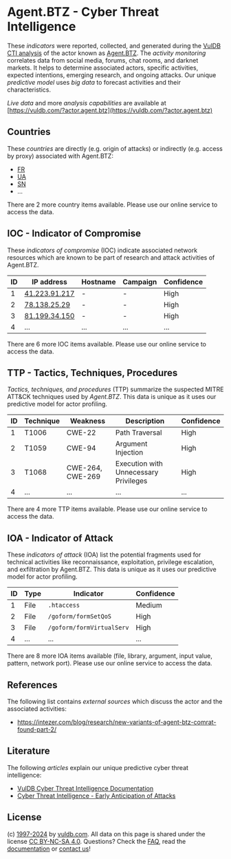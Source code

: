 # Agent.BTZ - Cyber Threat Intelligence

These _indicators_ were reported, collected, and generated during the [VulDB CTI analysis](https://vuldb.com/?kb.cti) of the actor known as [Agent.BTZ](https://vuldb.com/?actor.agent.btz). The _activity monitoring_ correlates data from social media, forums, chat rooms, and darknet markets. It helps to determine associated actors, specific activities, expected intentions, emerging research, and ongoing attacks. Our unique _predictive model_ uses _big data_ to forecast activities and their characteristics.

_Live data_ and more _analysis capabilities_ are available at [https://vuldb.com/?actor.agent.btz](https://vuldb.com/?actor.agent.btz)

## Countries

These _countries_ are directly (e.g. origin of attacks) or indirectly (e.g. access by proxy) associated with Agent.BTZ:

* [FR](https://vuldb.com/?country.fr)
* [UA](https://vuldb.com/?country.ua)
* [SN](https://vuldb.com/?country.sn)
* ...

There are 2 more country items available. Please use our online service to access the data.

## IOC - Indicator of Compromise

These _indicators of compromise_ (IOC) indicate associated network resources which are known to be part of research and attack activities of Agent.BTZ.

ID | IP address | Hostname | Campaign | Confidence
-- | ---------- | -------- | -------- | ----------
1 | [41.223.91.217](https://vuldb.com/?ip.41.223.91.217) | - | - | High
2 | [78.138.25.29](https://vuldb.com/?ip.78.138.25.29) | - | - | High
3 | [81.199.34.150](https://vuldb.com/?ip.81.199.34.150) | - | - | High
4 | ... | ... | ... | ...

There are 6 more IOC items available. Please use our online service to access the data.

## TTP - Tactics, Techniques, Procedures

_Tactics, techniques, and procedures_ (TTP) summarize the suspected MITRE ATT&CK techniques used by _Agent.BTZ_. This data is unique as it uses our predictive model for actor profiling.

ID | Technique | Weakness | Description | Confidence
-- | --------- | -------- | ----------- | ----------
1 | T1006 | CWE-22 | Path Traversal | High
2 | T1059 | CWE-94 | Argument Injection | High
3 | T1068 | CWE-264, CWE-269 | Execution with Unnecessary Privileges | High
4 | ... | ... | ... | ...

There are 4 more TTP items available. Please use our online service to access the data.

## IOA - Indicator of Attack

These _indicators of attack_ (IOA) list the potential fragments used for technical activities like reconnaissance, exploitation, privilege escalation, and exfiltration by Agent.BTZ. This data is unique as it uses our predictive model for actor profiling.

ID | Type | Indicator | Confidence
-- | ---- | --------- | ----------
1 | File | `.htaccess` | Medium
2 | File | `/goform/formSetQoS` | High
3 | File | `/goform/formVirtualServ` | High
4 | ... | ... | ...

There are 8 more IOA items available (file, library, argument, input value, pattern, network port). Please use our online service to access the data.

## References

The following list contains _external sources_ which discuss the actor and the associated activities:

* https://intezer.com/blog/research/new-variants-of-agent-btz-comrat-found-part-2/

## Literature

The following _articles_ explain our unique predictive cyber threat intelligence:

* [VulDB Cyber Threat Intelligence Documentation](https://vuldb.com/?kb.cti)
* [Cyber Threat Intelligence - Early Anticipation of Attacks](https://www.scip.ch/en/?labs.20201022)

## License

(c) [1997-2024](https://vuldb.com/?kb.changelog) by [vuldb.com](https://vuldb.com/?kb.about). All data on this page is shared under the license [CC BY-NC-SA 4.0](https://creativecommons.org/licenses/by-nc-sa/4.0/). Questions? Check the [FAQ](https://vuldb.com/?kb.faq), read the [documentation](https://vuldb.com/?kb) or [contact us](https://vuldb.com/?contact)!
